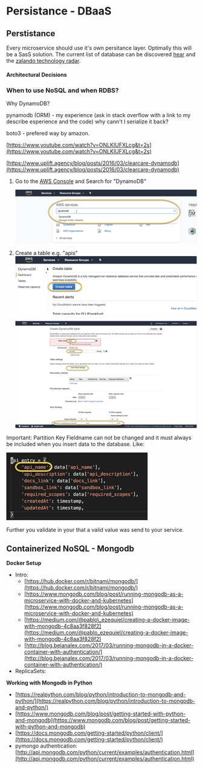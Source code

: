# Persistance - DBaaS

## Perstistance

Every microservice should use it's own persitance layer. Optimally this will be a SasS solution. The current list of database can be discovered [hear](https://db-engines.com/de/ranking) and the [zalando technology radar](persistance-dbaas.md).

#### Architectural Decisions

### When to use NoSQL and when RDBS?

Why DynamoDB?

pynamodb \(ORM\) - my experience \(ask in stack overflow with a link to my describe esperience and the code\) why cann't I serialize it back?

boto3 - prefered way by amazon.

[https://www.youtube.com/watch?v=ONLKIUFXLcg&t=2s](https://www.youtube.com/watch?v=ONLKIUFXLcg&t=2s)

[https://www.uplift.agency/blog/posts/2016/03/clearcare-dynamodb](https://www.uplift.agency/blog/posts/2016/03/clearcare-dynamodb)

1. Go to the [AWS Console](https://console.aws.amazon.com/console/home) and Search for "DynamoDB"

   ![](.gitbook/assets/search-for-dynamodb-on-aws.png)

2. Create a table e.g. "apis"  
   ![](.gitbook/assets/create-dynamodb-table.png)

   ![](.gitbook/assets/create-dynamodb-table-1.png)

Important: Partition Key Fieldname can not be changed and it must always be included when you insert data to the database. Like:

![](.gitbook/assets/partion-key-must-be-included.png)

Further you validate in your that a valid value was send to your service.

## Containerized NoSQL - Mongodb

**Docker Setup**

* Intro: 
  * [https://hub.docker.com/r/bitnami/mongodb/](https://hub.docker.com/r/bitnami/mongodb/)
  * [https://www.mongodb.com/blog/post/running-mongodb-as-a-microservice-with-docker-and-kubernetes](https://www.mongodb.com/blog/post/running-mongodb-as-a-microservice-with-docker-and-kubernetes)
  * [https://medium.com/@pablo\_ezequiel/creating-a-docker-image-with-mongodb-4c8aa3f828f2](https://medium.com/@pablo_ezequiel/creating-a-docker-image-with-mongodb-4c8aa3f828f2)
  * [http://blog.bejanalex.com/2017/03/running-mongodb-in-a-docker-container-with-authentication/](http://blog.bejanalex.com/2017/03/running-mongodb-in-a-docker-container-with-authentication/)
* ReplicaSets: 

**Working with Mongodb in Python**

* [https://realpython.com/blog/python/introduction-to-mongodb-and-python/](https://realpython.com/blog/python/introduction-to-mongodb-and-python/)
* [https://www.mongodb.com/blog/post/getting-started-with-python-and-mongodb](https://www.mongodb.com/blog/post/getting-started-with-python-and-mongodb)
* [https://docs.mongodb.com/getting-started/python/client/](https://docs.mongodb.com/getting-started/python/client/)
* pymongo authentication: [http://api.mongodb.com/python/current/examples/authentication.html](http://api.mongodb.com/python/current/examples/authentication.html)


